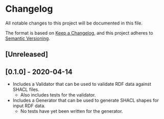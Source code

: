 # Changelog
All notable changes to this project will be documented in this file.

The format is based on [Keep a Changelog](https://keepachangelog.com/en/1.0.0/),
and this project adheres to [Semantic Versioning](https://semver.org/spec/v2.0.0.html).

## [Unreleased]

## [0.1.0] - 2020-04-14
- Includes a Validator that can be used to validate RDF data against SHACL files.
  - Also includes tests for the validator.
- Includes a Generator that can be used to generate SHACL shapes for input RDF data.
  - No tests have yet been written for the generator.

